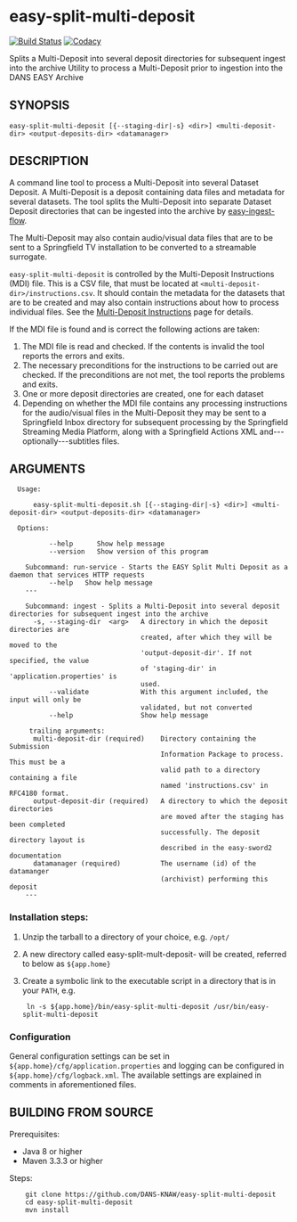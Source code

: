 easy-split-multi-deposit
========================
[![Build Status](https://travis-ci.org/DANS-KNAW/easy-split-multi-deposit.png?branch=master)](https://travis-ci.org/DANS-KNAW/easy-split-multi-deposit)
[![Codacy](https://api.codacy.com/project/badge/Grade/bace6a1d52234ce2a70846d15610ca75)](https://www.codacy.com/app/richard.v.heest/easy-split-multi-deposit?utm_source=github.com&utm_medium=referral&utm_content=rvanheest/easy-split-multi-deposit&utm_campaign=badger)

Splits a Multi-Deposit into several deposit directories for subsequent ingest into the archive
Utility to process a Multi-Deposit prior to ingestion into the DANS EASY Archive

SYNOPSIS
--------

    easy-split-multi-deposit [{--staging-dir|-s} <dir>] <multi-deposit-dir> <output-deposits-dir> <datamanager>


DESCRIPTION
-----------
A command line tool to process a Multi-Deposit into several Dataset Deposit. A Multi-Deposit
is a deposit containing data files and metadata for several datasets. The tool splits the
Multi-Deposit into separate Dataset Deposit directories that can be ingested into the archive by 
[easy-ingest-flow].

The Multi-Deposit may also contain audio/visual data files that are to be sent to a Springfield TV
installation to be converted to a streamable surrogate.

`easy-split-multi-deposit` is controlled by the Multi-Deposit Instructions (MDI) file. This is a CSV file,
that must be located at `<multi-deposit-dir>/instructions.csv`. It should contain the metadata for the
datasets that are to be created and may also contain instructions about how to process individual files.
See the [Multi-Deposit Instructions] page for details.

If the MDI file is found and is correct the following actions are taken:

1. The MDI file is read and checked. If the contents is invalid the tool reports the errors and exits.
2. The necessary preconditions for the instructions to be carried out are checked. 
   If the preconditions are not met, the tool reports the problems and exits.
3. One or more deposit directories are created, one for each dataset
4. Depending on whether the MDI file contains any processing instructions for the audio/visual files 
   in the Multi-Deposit they may be sent to a Springfield Inbox directory for
   subsequent processing by the Springfield Streaming Media Platform, along with
   a Springfield Actions XML and---optionally---subtitles files. 
  
  
ARGUMENTS
---------
```
  Usage: 

      easy-split-multi-deposit.sh [{--staging-dir|-s} <dir>] <multi-deposit-dir> <output-deposits-dir> <datamanager>

  Options:

          --help      Show help message
          --version   Show version of this program
    
    Subcommand: run-service - Starts the EASY Split Multi Deposit as a daemon that services HTTP requests
          --help   Show help message
    ---
    
    Subcommand: ingest - Splits a Multi-Deposit into several deposit directories for subsequent ingest into the archive
      -s, --staging-dir  <arg>   A directory in which the deposit directories are
                                 created, after which they will be moved to the
                                 'output-deposit-dir'. If not specified, the value
                                 of 'staging-dir' in 'application.properties' is
                                 used.
          --validate             With this argument included, the input will only be
                                 validated, but not converted
          --help                 Show help message
    
     trailing arguments:
      multi-deposit-dir (required)    Directory containing the Submission
                                      Information Package to process. This must be a
                                      valid path to a directory containing a file
                                      named 'instructions.csv' in RFC4180 format.
      output-deposit-dir (required)   A directory to which the deposit directories
                                      are moved after the staging has been completed
                                      successfully. The deposit directory layout is
                                      described in the easy-sword2 documentation
      datamanager (required)          The username (id) of the datamanger
                                      (archivist) performing this deposit
    ---
```


### Installation steps:

1. Unzip the tarball to a directory of your choice, e.g. `/opt/`
2. A new directory called easy-split-mult-deposit-<version> will be created, referred to below as `${app.home}`
3. Create a symbolic link to the executable script in a directory that is in your `PATH`, e.g.

        ln -s ${app.home}/bin/easy-split-multi-deposit /usr/bin/easy-split-multi-deposit


### Configuration

General configuration settings can be set in `${app.home}/cfg/application.properties` and logging can be
configured in `${app.home}/cfg/logback.xml`. The available settings are explained in comments in 
aforementioned files.


BUILDING FROM SOURCE
--------------------

Prerequisites:

* Java 8 or higher
* Maven 3.3.3 or higher
 
Steps:

        git clone https://github.com/DANS-KNAW/easy-split-multi-deposit
        cd easy-split-multi-deposit
        mvn install


[Multi-Deposit Instructions]: multi-deposit-instructions.md
[easy-ingest-flow]: https://github.com/DANS-KNAW/easy-ingest-flow

  







